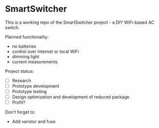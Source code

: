 # SmartSwitcher

This is a working repo of the SmartSwitcher project - a DIY WiFi-based AC switch.

Planned functionality:

- no batteries
- control over Internet or local WiFi
- dimming light
- current measurements

Project status:

- [ ] Research
- [ ] Prototype development
- [ ] Prototype testing
- [ ] Design optimization and development of reduced package
- [ ] Profit?

Don't forget to:
 - Add varistor and fuse
